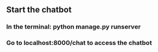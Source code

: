 ## Start the chatbot
### In the terminal: python manage.py runserver
### Go to localhost:8000/chat to access the chatbot 
